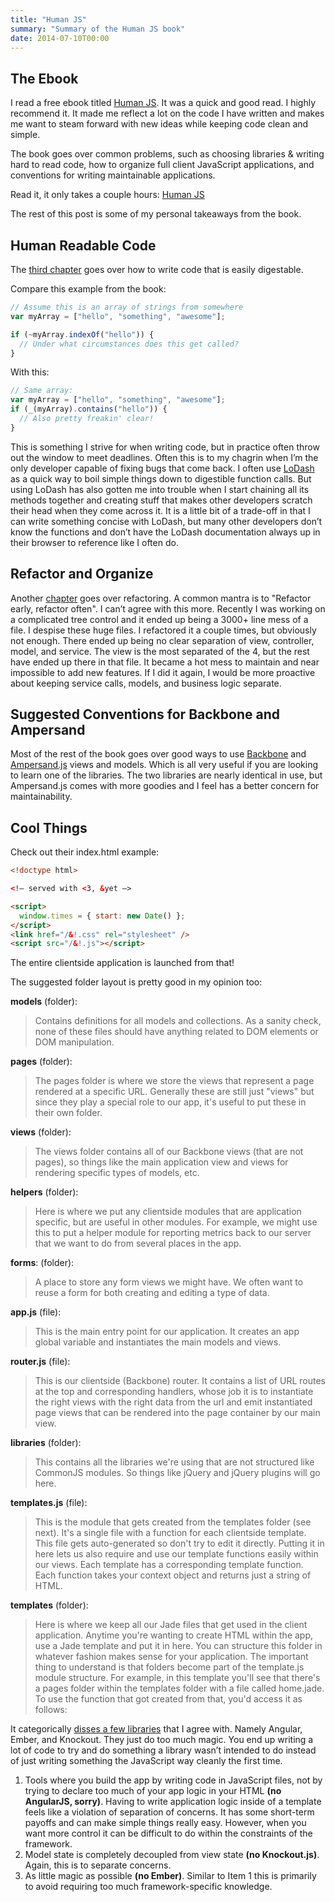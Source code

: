 ```yaml
---
title: "Human JS"
summary: "Summary of the Human JS book"
date: 2014-07-10T00:00
---
```


## The Ebook

I read a free ebook titled [Human JS](http://read.humanjavascript.com/).
It was a quick and good read.
I highly recommend it.
It made me reflect a lot on the code I have written and makes me want to steam
forward with new ideas while keeping code clean and simple.

The book goes over common problems, such as choosing libraries & writing hard to read code, how to organize full client JavaScript applications, and conventions for writing maintainable applications.

Read it, it only takes a couple hours: [Human JS](http://read.humanjavascript.com/)

The rest of this post is some of my personal takeaways from the book.

## Human Readable Code

The [third chapter](http://read.humanjavascript.com/ch03-code-for-humans.html)
goes over how to write code that is easily digestable.

Compare this example from the book:

```ts
// Assume this is an array of strings from somewhere
var myArray = ["hello", "something", "awesome"];

if (~myArray.indexOf("hello")) {
  // Under what circumstances does this get called?
}
```

With this:

```ts
// Same array:
var myArray = ["hello", "something", "awesome"];
if (_(myArray).contains("hello")) {
  // Also pretty freakin' clear!
}
```

This is something I strive for when writing code,
but in practice often throw out the window to meet deadlines.
Often this is to my chagrin when I’m the only developer capable of fixing bugs that come back.
I often use [LoDash](http://lodash.com/) as a quick way to boil simple things down to digestible function calls.
But using LoDash has also gotten me into trouble when I start chaining all its methods together
and creating stuff that makes other developers scratch their head when they come across it.
It is a little bit of a trade-off in that I can write something concise with LoDash,
but many other developers don’t know the functions and don’t have the LoDash
documentation always up in their browser to reference like I often do.

## Refactor and Organize

Another [chapter](http://read.humanjavascript.com/ch04-organizing-your-code.html#refactor-early-refactor-often)
goes over refactoring.
A common mantra is to "Refactor early, refactor often".
I can’t agree with this more.
Recently I was working on a complicated tree control and it ended up being a 3000+ line mess of a file.
I despise these huge files.
I refactored it a couple times, but obviously not enough.
There ended up being no clear separation of view, controller, model, and service.
The view is the most separated of the 4, but the rest have ended up there in that file.
It became a hot mess to maintain and near impossible to add new features.
If I did it again, I would be more proactive about keeping service calls, models, and business logic separate.

## Suggested Conventions for Backbone and Ampersand

Most of the rest of the book goes over good ways to use [Backbone](http://backbonejs.org/)
and [Ampersand.js](http://ampersandjs.com/) views and models.
Which is all very useful if you are looking to learn one of the libraries.
The two libraries are nearly identical in use, but Ampersand.js comes with more goodies
and I feel has a better concern for maintainability.

## Cool Things

Check out their index.html example:

```html
<!doctype html>

<!– served with <3, &yet –>

<script>
  window.times = { start: new Date() };
</script>
<link href="/&!.css" rel="stylesheet" />
<script src="/&!.js"></script>
```

The entire clientside application is launched from that!

The suggested folder layout is pretty good in my opinion too:

**models** (folder):

> Contains definitions for all models and collections. As a sanity check, none of these files should have anything related to DOM elements or DOM manipulation.

**pages** (folder):

> The pages folder is where we store the views that represent a page rendered at a specific URL. Generally these are still just "views" but since they play a special role to our app, it's useful to put these in their own folder.

**views** (folder):

> The views folder contains all of our Backbone views (that are not pages), so things like the main application view and views for rendering specific types of models, etc.

**helpers** (folder):

> Here is where we put any clientside modules that are application specific, but are useful in other modules. For example, we might use this to put a helper module for reporting metrics back to our server that we want to do from several places in the app.

**forms**: (folder):

> A place to store any form views we might have. We often want to reuse a form for both creating and editing a type of data.

**app.js** (file):

> This is the main entry point for our application. It creates an app global variable and instantiates the main models and views.

**router.js** (file):

> This is our clientside (Backbone) router. It contains a list of URL routes at the top and corresponding handlers, whose job it is to instantiate the right views with the right data from the url and emit instantiated page views that can be rendered into the page container by our main view.

**libraries** (folder):

> This contains all the libraries we're using that are not structured like CommonJS modules. So things like jQuery and jQuery plugins will go here.

**templates.js** (file):

> This is the module that gets created from the templates folder (see next). It's a single file with a function for each clientside template. This file gets auto-generated so don't try to edit it directly. Putting it in here lets us also require and use our template functions easily within our views. Each template has a corresponding template function. Each function takes your context object and returns just a string of HTML.

**templates** (folder):

> Here is where we keep all our Jade files that get used in the client application. Anytime you're wanting to create HTML within the app, use a Jade template and put it in here. You can structure this folder in whatever fashion makes sense for your application. The important thing to understand is that folders become part of the template.js module structure. For example, in this template you'll see that there's a pages folder within the templates folder with a file called home.jade. To use the function that got created from that, you'd access it as follows:

It categorically [disses a few libraries](http://read.humanjavascript.com/ch01-introduction.html#picking-your-tools)
that I agree with.
Namely Angular, Ember, and Knockout.
They just do too much magic.
You end up writing a lot of code to try and do something a library wasn’t intended to do
instead of just writing something the JavaScript way cleanly the first time.

1. Tools where you build the app by writing code in JavaScript files,
   not by trying to declare too much of your app logic in your HTML **(no AngularJS, sorry)**.
   Having to write application logic inside of a template feels like a violation of separation of concerns.
   It has some short-term payoffs and can make simple things really easy.
   However, when you want more control it can be difficult to do within the constraints of the framework.
2. Model state is completely decoupled from view state **(no Knockout.js)**.
   Again, this is to separate concerns.
3. As little magic as possible **(no Ember)**.
   Similar to Item 1 this is primarily to avoid requiring too much framework-specific knowledge.
